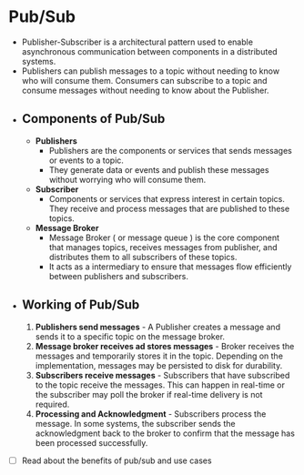 # Pub/Sub
- Publisher-Subscriber is a architectural pattern used to enable asynchronous communication between components in a distributed systems.
- Publishers can publish messages to a topic without needing to know who will consume them. Consumers can subscribe to a topic and consume messages without needing to know about the Publisher.
- ## Components of Pub/Sub
	- **Publishers** 
		- Publishers are the components or services that sends messages or events to a topic.
		- They generate data or events and publish these messages without worrying who will consume them.
	- **Subscriber**
		- Components or services that express interest in certain topics. They receive and process messages that are published to these topics.
	- **Message Broker**
		- Message Broker ( or message queue ) is the core component that manages topics, receives messages from publisher, and distributes them to all subscribers of these topics.
		- It acts as a intermediary to ensure that messages flow efficiently between publishers and subscribers.
- ## Working of Pub/Sub
	1. **Publishers send messages** - A Publisher creates a message and sends it to a specific topic on the message broker.
	2. **Message broker receives ad stores messages** - Broker receives the messages and temporarily stores it in the topic. Depending on the implementation, messages may be persisted to disk for durability.
	3. **Subscribers receive messages** - Subscribers that have subscribed to the topic receive the messages. This can happen in real-time or the subscriber may poll the broker if real-time delivery is not required.
	4. **Processing and Acknowledgment** - Subscribers process the message. In some systems, the subscriber sends the acknowledgment back to the broker to confirm that the message has been processed successfully.

- [ ] Read about the benefits of pub/sub and use cases
